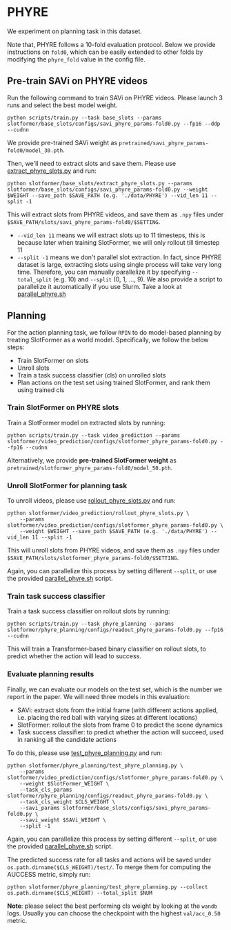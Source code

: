 # PHYRE

We experiment on planning task in this dataset.

Note that, PHYRE follows a 10-fold evaluation protocol.
Below we provide instructions on `fold0`, which can be easily extended to other folds by modifying the `phyre_fold` value in the config file.

## Pre-train SAVi on PHYRE videos

Run the following command to train SAVi on PHYRE videos.
Please launch 3 runs and select the best model weight.

```
python scripts/train.py --task base_slots --params slotformer/base_slots/configs/savi_phyre_params-fold0.py --fp16 --ddp --cudnn
```

We provide pre-trained SAVi weight as `pretrained/savi_phyre_params-fold0/model_30.pth`.

Then, we'll need to extract slots and save them.
Please use [extract_phyre_slots.py](../slotformer/base_slots/extract_phyre_slots.py) and run:

```
python slotformer/base_slots/extract_phyre_slots.py --params slotformer/base_slots/configs/savi_phyre_params-fold0.py --weight $WEIGHT --save_path $SAVE_PATH (e.g. './data/PHYRE') --vid_len 11 --split -1
```

This will extract slots from PHYRE videos, and save them as `.npy` files under `$SAVE_PATH/slots/savi_phyre_params-fold0/$SETTING`.

-   `--vid_len 11` means we will extract slots up to 11 timesteps, this is because later when training SlotFormer, we will only rollout till timestep 11
-   `--split -1` means we don't parallel slot extraction.
    In fact, since PHYRE dataset is large, extracting slots using single process will take very long time.
    Therefore, you can manually parallelize it by specifying `--total_split` (e.g. 10) and `--split` (0, 1, ..., 9).
    We also provide a script to parallelize it automatically if you use Slurm.
    Take a look at [parallel_phyre.sh](../slotformer/base_slots/parallel_phyre.sh)

## Planning

For the action planning task, we follow `RPIN` to do model-based planning by treating SlotFormer as a world model.
Specifically, we follow the below steps:

-   Train SlotFormer on slots
-   Unroll slots
-   Train a task success classifier (cls) on unrolled slots
-   Plan actions on the test set using trained SlotFormer, and rank them using trained cls

### Train SlotFormer on PHYRE slots

Train a SlotFormer model on extracted slots by running:

```
python scripts/train.py --task video_prediction --params slotformer/video_prediction/configs/slotformer_phyre_params-fold0.py --fp16 --cudnn
```

Alternatively, we provide **pre-trained SlotFormer weight** as `pretrained/slotformer_phyre_params-fold0/model_50.pth`.

### Unroll SlotFormer for planning task

To unroll videos, please use [rollout_phyre_slots.py](../slotformer/video_prediction/rollout_phyre_slots.py) and run:

```
python slotformer/video_prediction/rollout_phyre_slots.py \
    --params slotformer/video_prediction/configs/slotformer_phyre_params-fold0.py \
    --weight $WEIGHT --save_path $SAVE_PATH (e.g. './data/PHYRE') --vid_len 11 --split -1
```

This will unroll slots from PHYRE videos, and save them as `.npy` files under `$SAVE_PATH/slots/slotformer_phyre_params-fold0/$SETTING`.

Again, you can parallelize this process by setting different `--split`, or use the provided [parallel_phyre.sh](../slotformer/base_slots/parallel_phyre.sh) script.

### Train task success classifier

Train a task success classifier on rollout slots by running:

```
python scripts/train.py --task phyre_planning --params slotformer/phyre_planning/configs/readout_phyre_params-fold0.py --fp16 --cudnn
```

This will train a Transformer-based binary classifier on rollout slots, to predict whether the action will lead to success.

### Evaluate planning results

Finally, we can evaluate our models on the test set, which is the number we report in the paper.
We will need three models in this evaluation:

-   SAVi: extract slots from the initial frame (with different actions applied, i.e. placing the red ball with varying sizes at different locations)
-   SlotFormer: rollout the slots from frame 0 to predict the scene dynamics
-   Task success classifier: to predict whether the action will succeed, used in ranking all the candidate actions

To do this, please use [test_phyre_planning.py](../slotformer/phyre_planning/test_phyre_planning.py) and run:

```
python slotformer/phyre_planning/test_phyre_planning.py \
    --params slotformer/video_prediction/configs/slotformer_phyre_params-fold0.py \
    --weight $SlotFormer_WEIGHT \
    --task_cls_params slotformer/phyre_planning/configs/readout_phyre_params-fold0.py \
    --task_cls_weight $CLS_WEIGHT \
    --savi_params slotformer/base_slots/configs/savi_phyre_params-fold0.py \
    --savi_weight $SAVi_WEIGHT \
    --split -1
```

Again, you can parallelize this process by setting different `--split`, or use the provided [parallel_phyre.sh](../slotformer/base_slots/parallel_phyre.sh) script.

The predicted success rate for all tasks and actions will be saved under `os.path.dirname($CLS_WEIGHT)/test/`.
To merge them for computing the AUCCESS metric, simply run:

```
python slotformer/phyre_planning/test_phyre_planning.py --collect os.path.dirname($CLS_WEIGHT) --total_split $NUM
```

**Note**: please select the best performing cls weight by looking at the `wandb` logs.
Usually you can choose the checkpoint with the highest `val/acc_0.50` metric.
